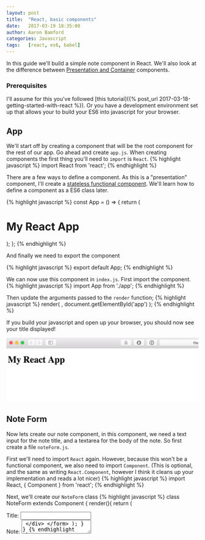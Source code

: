 ```yaml
---
layout: post
title:  "React, basic components"
date:   2017-03-19 18:35:00
author: Aaron Bamford
categories: Javascript
tags:	[react, es6, babel]
---
```


In this guide we'll build a simple note component in React. We'll also look at the difference between [Presentation and Container](https://medium.com/@dan_abramov/smart-and-dumb-components-7ca2f9a7c7d0#.di7pus8vs) components.

### Prerequisites
I'll assume for this you've followed [this tutorial]({% post_url 2017-03-18-getting-started-with-react %}). Or you have a development environment set up that allows your to build your ES6 into javascript for your browser.

## App

We'll start off by creating a component that will be the root component for the rest of our app. Go ahead and create `app.js`.
When creating components the first thing you'll need to `import` is `React`.
{% highlight javascript %}
import React from 'react';
{% endhighlight %}

There are a few ways to define a component. As this is a "presentation" component, I'll create a [stateless functional component](https://facebook.github.io/react/blog/2015/10/07/react-v0.14.html#stateless-functional-components). We'll learn how to define a component as a ES6 class later.

{% highlight javascript %}
const App = () => {
   return (
     <h1>
      My React App
    </h1>
  );
};
{% endhighlight %}

And finally we need to export the component

{% highlight javascript %}
export default App;
{% endhighlight %}

We can now use this component in `index.js`. First import the component.
{% highlight javascript %}
import App from './app';
{% endhighlight %}

Then update the arguments passed to the `render` function;
{% highlight javascript %}
render(
  <App/>,
  document.getElementById('app')
);
{% endhighlight %}

If you build your javascript and open up your browser, you should now see your title displayed!

<img src="/assets/2017-03-19-react-basic-components/title.png" title="React Title">

## Note Form

Now lets create our note component, in this component, we need a text input for the note title, and a textarea for the body of the note. So first create a file `noteForm.js`.

First we'll need to import `React` again. However, because this won't be a functional component, we also need to import `Component`. (This is optional, and the same as writing `React.Component`, however I think it cleans up your implementation and reads a lot nicer)
{% highlight javascript %}
import React, { Component } from 'react';
{% endhighlight %}

Next, we'll create our `NoteForm` class
{% highlight javascript %}
class NoteForm extends Component {
  render(){
    return (
      <form>
        <div>
          <label>Title:</label>
          <input type="text"/>
        </div>
        <div>
          <label>Note:</label>
          <textarea/>
        </div>
      </form>
    );
  }
}
{% endhighlight %}

And like we did with the `App` component, we'll need to export it to use elsewhere.
{% highlight javascript %}
export default NoteForm;
{% endhighlight %}

Then we'll update the `App` component to render our new `NoteForm` component.

{% highlight javascript %}
//...
import NoteForm from './noteForm';

const App = () => {
   return (
     <h1>
      My React App
      <NoteForm />
    </h1>
  );
};
//...
{% endhighlight %}

You should be able to build your application at this point and view it in your browser.
<img src="/assets/2017-03-19-react-basic-components/note.png" title="React Note">

## Controlled components.

At the moment our `<textarea/>` and our `<input/>` components manage their own state, and our React component knows nothing about their values. We'll change these to be [controlled components](https://facebook.github.io/react/docs/forms.html), this means our `NoteForm` component will be the single source of truth for their value.

The first thing we'll want to do here is define the state of our component. We do this in the constructor for the class. We can then set the value of our components to the value of the state properties.
{% highlight javascript %}
//...
class NoteForm extends Component{
  constructor(props){
    super(props);
    this.state = {
      title: '',
      value: ''
    };
  }

  render(){
    return (
      <form>
        <div>
          <label>Title:</label>
          <input type="text" value={this.state.value}/>
        </div>
        <div>
          <label>Note:</label>
          <textarea value={this.state.value} />
        </div>
      </form>
    );
  }
}
//...
{% endhighlight %}
You can read about why we need to call `super(props)` [here](https://facebook.github.io/react/docs/react-component.html#constructor).

However, if you run your application now, you'll find when you type in the `<input/>` or the `<textarea/>` nothing happens! This is because we've not told our `NoteForm` component what to do, when we try and update the value. So lets create two functions in our components class definition, and tell our `<input/>` and `<textarea/>` components to call the respective function, when the value is changed.
{% highlight javascript %}
//...
_onTitleUpdate(event){
  this.setState({ title: event.target.value });
}

_onValueUpdate(event){
  this.setState({ value: event.target.value });
}
//...
{% endhighlight %}

{% highlight javascript %}
//...
<input type="text" value={this.state.title} onChange={this._onTitleUpdate.bind(this)}/>
//...
<textarea value={this.state.value} onChange={this._onValueUpdate.bind(this)}/>
//...
{% endhighlight %}

If you run your app now, you should be able to update the values of your text boxes!


### Autobinding
Using ES6 classes means our components don't automatically bind `this` to the instance. This is why have to call `.bind(this)` when passing our methods to `onChange`. Because this adds a lot of boilerplate to our code, it'd be nice to get our components to [autobind](https://facebook.github.io/react/docs/react-without-es6.html#autobinding). To do this we need to install the [tansform-class-properties](https://babeljs.io/docs/plugins/transform-class-properties/) babel plugin as class-tansform is currently an experimental feature and therefore doesn't come with the es2015 or react preset.

```
npm install --save-dev babel-plugin-transform-class-properties
```

And update `.babelrc` to include the new plugin
{% highlight javascript %}
//...
"plugins": ["transform-class-properties"]
//...
{% endhighlight %}

The methods can now be declared like so
{% highlight javascript %}
//...
_onTitleUpdate = (event) => {
  this.setState({ title: event.target.value });
}

_onValueUpdate = (event) => {
  this.setState({ value: event.target.value });
}
//...
{% endhighlight %}

We can then remove both instances of `.bind(this)` where we pass the methods to the `onChange` props.
{% highlight javascript %}
//...
<input type="text" value={this.state.title} onChange={this._onTitleUpdate}/>
//...
<textarea value={this.state.value} onChange={this._onValueUpdate}/>
//...
{% endhighlight %}

Rebuild and run your application and it should still be working as before.

## Displaying our Note
Now we can update the values in our form, we need to do something when the form is submit. Because I want to display the saved value of the note separately from the form for the note, we'll need to create it as a new component. But first we'll create a component that knows about both my current `NoteForm` component and the new display component. We'll create `noteContainer.js` and create a `NoteContainer` component.
{% highlight javascript %}
import React, { Component } from 'react';
import NoteForm from './noteForm.js';

class NoteContainer extends Component{
  constructor(props){
    super(props);
    this.state = {
      note: {
        title: '',
        value: ''
      }
    };
  }

  _onNoteSaved = (note) => {
    this.setState({ note });
  }

  render(){
    return (
      <NoteForm onSave={this._onNoteSaved} />
    );
  }
}

export default NoteContainer;
{% endhighlight %}
Here we've defined a state for our component that consists of a `note` property, this gets updated when the `_onNoteSaved` function gets called. The render function renders a `NoteForm` component, and also also passes `_onNoteSaved` method in a prop we've called `onSave`. In order for this to be called, we'll have to update our `NoteForm` components implementation.


{% highlight javascript %}
//...
_onSubmit = (event) => {
  event.preventDefault();
  this.props.onSave({ title : this.state.title, value: this.state.value });
}

render(){
  return (
    <form onSubmit={this._onSubmit}>
      <div>
        <label>Title:</label>
        <input type="text" value={this.state.title} onChange={this._onTitleUpdate}/>
      </div>
      <div>
        <label>Note:</label>
        <textarea value={this.state.value} onChange={this._onValueUpdate}/>
      </div>
      <input type="submit" value="Save"/>
    </form>
  );
}
//..  
{% endhighlight %}

We have now included a button to submit the form, and included the `onSubmit` prop with a new function as its value, on the `<form>` component. The new `_onSubmit` function takes the event, the first thing we need to do is stop the default behaviour of that event from happening (this would be the browser trying to handle the form submission), we next call the function that was passed to us as the `onSave` prop from the `NoteContainer`. If you remember `onSave` referred to a function that expected a `note` parameter. Therefore we are passing an object with both our title and value properties (the shape of `note`).

Before we create a component to display the saved values of our note, we'll make sure our application still works as we intend, however because we want our `NoteContainer` component to be rendered we'll have to update our `App` component slightly.

{% highlight javascript %}
//...
import NoteContainer from './noteContainer';

 const App = () => {
   return (
     <div>
      <h1>My React App</h1>
      <NoteContainer/>
     </div>

  );
};
//...
{% endhighlight %}

If you build and run your application now, you should still have your form, and clicking on save appears to do nothing!
<img src="/assets/2017-03-19-react-basic-components/note-form.gif" title="React Note Form">

We can now create our component to display our note. I'll create a component called `Note` in `note.js`. Because this components only job will be to render data that is passed to it, we can create this as a stateless functional component, we'll make it expect a `note` prop, and it will display the `note.title` and `note.value`.

{% highlight javascript %}
import React from 'react';

const Note = ({ note }) => {
  return(
    <div>
      <h2>{note.title}</h2>
      <p>{note.value}</p>
    </div>
  );
};

export default Note;
{% endhighlight %}

Now we can update `NoteContainer` to display our new `Note` component as well as the form. We'll make sure that we pass the `note` in the state down to our new `Note` componont in a `note` prop.

{% highlight javascript %}
render(){
  return (
    <div>
      <NoteForm onSave={this._onNoteSaved} />
      <Note note={this.state.note} />
    </div>
  );
}
{% endhighlight %}

If you build and run your application now, when you save your note, you should see it get displayed below!
<img src="/assets/2017-03-19-react-basic-components/note-display.gif" title="React Note Display">

You should now have a grasp of creating components with React both as ES6 classes and stateless functional components, and the differences between Container and Presentation components. Next time we'll look at introducing redux to make managing state much easier!

Find the source code for this over at [github here](https://github.com/airzy91/react-redux-starter/tree/basic-components).
